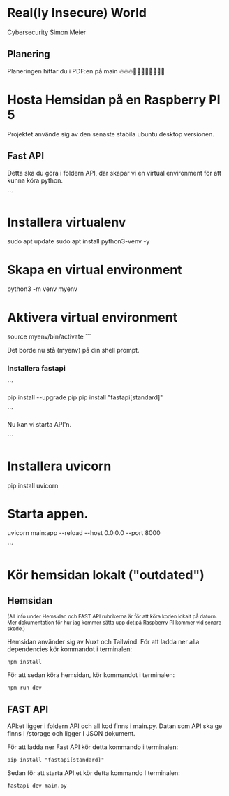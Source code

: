 # Real(ly Insecure) World

Cybersecurity Simon Meier

## Planering

Planeringen hittar du i PDF:en på main 🔥🔥🔥🦅🦅🦅🦅🗽🗽🗽🗽


# Hosta Hemsidan på en Raspberry PI 5

Projektet använde sig av den senaste stabila ubuntu desktop versionen. 

## Fast API

Detta ska du göra i foldern API, där skapar vi en virtual environment för att kunna köra python.

´´´
# Installera virtualenv
sudo apt update
sudo apt install python3-venv -y

# Skapa en virtual environment
python3 -m venv myenv

# Aktivera virtual environment
source myenv/bin/activate
´´´

Det borde nu stå (myenv) på din shell prompt.

### Installera fastapi
´´´

pip install --upgrade pip 
pip install "fastapi[standard]" 

´´´

Nu kan vi starta API'n.

´´´

# Installera uvicorn
pip install uvicorn

# Starta appen.
uvicorn main:app --reload --host 0.0.0.0 --port 8000

´´´




# Kör hemsidan lokalt ("outdated")

## Hemsidan
<sub>(All info under Hemsidan och FAST API rubrikerna är för att köra koden lokalt på datorn. Mer dokumentation för hur jag kommer sätta upp det på Raspberry PI kommer vid senare skede.)</sub>

Hemsidan använder sig av Nuxt och Tailwind. För att ladda ner alla dependencies kör kommandot i terminalen:

```
npm install
```

För att sedan köra hemsidan, kör kommandot i terminalen:

```
npm run dev
```

## FAST API

API:et ligger i foldern API och all kod finns i main.py. Datan som API ska ge finns i /storage och ligger I JSON dokument. 

För att ladda ner Fast API kör detta kommando i terminalen:

```
pip install "fastapi[standard]"
```

Sedan för att starta API:et kör detta kommando I terminalen:

```
fastapi dev main.py
```





